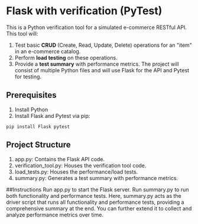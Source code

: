 # Flask with verification (PyTest)
This is a Python verification tool for a simulated 
e-commerce RESTful API. This tool will:

1. Test basic **CRUD** (Create, Read, Update, Delete) operations for an "item" in an e-commerce catalog.
2. Perform **load testing** on these operations.
3. Provide a **test summary** with performance metrics.
The project will consist of multiple Python files and will use Flask for the API and Pytest for testing.

## Prerequisites
1. Install Python
2. Install Flask and Pytest via pip:
```
pip install Flask pytest
```

## Project Structure
1. app.py: Contains the Flask API code.
2. verification_tool.py: Houses the verification tool code.
3. load_tests.py: Houses the performance/load tests.
4. summary.py: Generates a test summary with performance metrics.

##Instructions
Run app.py to start the Flask server.
Run summary.py to run both functionality and performance tests.
Here, summary.py acts as the driver script that runs all functionality and performance tests, providing a comprehensive summary at the end. You can further extend it to collect and analyze performance metrics over time.
